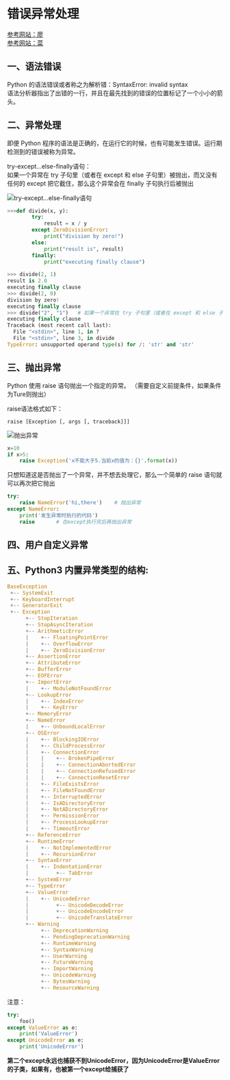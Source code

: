 # 错误异常处理

[参考网站：廖](https://www.runoob.com/python3/python3-errors-execptions.html)  
[参考网站：菜](https://www.liaoxuefeng.com/wiki/1016959663602400/1017598873256736)





## 一、语法错误
Python 的语法错误或者称之为解析错：SyntaxError: invalid syntax  
语法分析器指出了出错的一行，并且在最先找到的错误的位置标记了一个小小的箭头。





## 二、异常处理
即便 Python 程序的语法是正确的，在运行它的时候，也有可能发生错误。运行期检测到的错误被称为异常。

try-except...else-finally语句：  
如果一个异常在 try 子句里（或者在 except 和 else 子句里）被抛出，而又没有任何的 except 把它截住，那么这个异常会在 finally 子句执行后被抛出

![try-except...else-finally语句](https://www.runoob.com/wp-content/uploads/2019/07/try_except_else_finally.png)

```python
>>>def divide(x, y):
        try:
            result = x / y
        except ZeroDivisionError:
            print("division by zero!")
        else:
            print("result is", result)
        finally:
            print("executing finally clause")
   
>>> divide(2, 1)
result is 2.0
executing finally clause
>>> divide(2, 0)
division by zero!
executing finally clause
>>> divide("2", "1")   # 如果一个异常在 try 子句里（或者在 except 和 else 子句里）被抛出，而又没有任何的 except 把它截住，那么这个异常会在 finally 子句执行后被抛出
executing finally clause
Traceback (most recent call last):
  File "<stdin>", line 1, in ?
  File "<stdin>", line 3, in divide
TypeError: unsupported operand type(s) for /: 'str' and 'str'
```

## 三、抛出异常
Python 使用 raise 语句抛出一个指定的异常。 （需要自定义前提条件，如果条件为Ture则抛出）

raise语法格式如下：

`raise [Exception [, args [, traceback]]]`

![抛出异常](https://www.runoob.com/wp-content/uploads/2019/07/raise.png)

```python
x=10
if x>5:
    raise Exception('x不能大于5.当前x的值为：{}'.format(x))
```

只想知道这是否抛出了一个异常，并不想去处理它，那么一个简单的 raise 语句就可以再次把它抛出
```python
try:
    raise NameError('hi,there')    # 抛出异常
except NameError:
    print('发生异常时执行的代码')
    raise       # 在except执行完后再抛出异常
```



## 四、用户自定义异常

















## 五、Python3 内置异常类型的结构:


```python
BaseException
 +-- SystemExit
 +-- KeyboardInterrupt
 +-- GeneratorExit
 +-- Exception
      +-- StopIteration
      +-- StopAsyncIteration
      +-- ArithmeticError
      |    +-- FloatingPointError
      |    +-- OverflowError
      |    +-- ZeroDivisionError
      +-- AssertionError
      +-- AttributeError
      +-- BufferError
      +-- EOFError
      +-- ImportError
      |    +-- ModuleNotFoundError
      +-- LookupError
      |    +-- IndexError
      |    +-- KeyError
      +-- MemoryError
      +-- NameError
      |    +-- UnboundLocalError
      +-- OSError
      |    +-- BlockingIOError
      |    +-- ChildProcessError
      |    +-- ConnectionError
      |    |    +-- BrokenPipeError
      |    |    +-- ConnectionAbortedError
      |    |    +-- ConnectionRefusedError
      |    |    +-- ConnectionResetError
      |    +-- FileExistsError
      |    +-- FileNotFoundError
      |    +-- InterruptedError
      |    +-- IsADirectoryError
      |    +-- NotADirectoryError
      |    +-- PermissionError
      |    +-- ProcessLookupError
      |    +-- TimeoutError
      +-- ReferenceError
      +-- RuntimeError
      |    +-- NotImplementedError
      |    +-- RecursionError
      +-- SyntaxError
      |    +-- IndentationError
      |         +-- TabError
      +-- SystemError
      +-- TypeError
      +-- ValueError
      |    +-- UnicodeError
      |         +-- UnicodeDecodeError
      |         +-- UnicodeEncodeError
      |         +-- UnicodeTranslateError
      +-- Warning
           +-- DeprecationWarning
           +-- PendingDeprecationWarning
           +-- RuntimeWarning
           +-- SyntaxWarning
           +-- UserWarning
           +-- FutureWarning
           +-- ImportWarning
           +-- UnicodeWarning
           +-- BytesWarning
           +-- ResourceWarning
```



注意：
```python
try:
    foo()
except ValueError as e:
    print('ValueError')
except UnicodeError as e:
    print('UnicodeError')
```
**第二个except永远也捕获不到UnicodeError，因为UnicodeError是ValueError的子类，如果有，也被第一个except给捕获了**